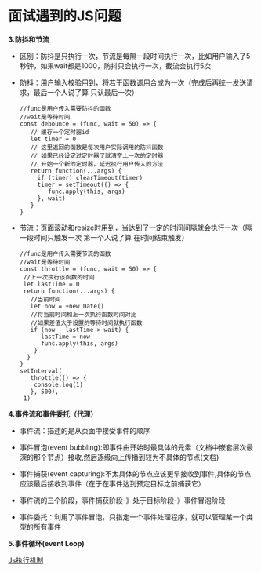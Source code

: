 面试遇到的JS问题
========

**3.防抖和节流**

* 区别：防抖是只执行一次，节流是每隔一段时间执行一次，比如用户输入了5秒钟，如果wait都是1000，防抖只会执行一次，截流会执行5次

* 防抖：用户输入校验用到，将若干函数调用合成为一次（完成后再统⼀发送请求，最后⼀个⼈说了算 只认最后⼀次）

      //func是⽤户传⼊需要防抖的函数
      //wait是等待时间
      const debounce = (func, wait = 50) => {
         // 缓存⼀个定时器id
         let timer = 0
         // 这⾥返回的函数是每次⽤户实际调⽤的防抖函数
         // 如果已经设定过定时器了就清空上⼀次的定时器
         // 开始⼀个新的定时器，延迟执⾏⽤户传⼊的⽅法
         return function(...args) {
           if (timer) clearTimeout(timer)
           timer = setTimeout(() => {
              func.apply(this, args)
           }, wait)
         }
      }
     
* 节流：页面滚动和resize时用到，当达到了一定的时间间隔就会执行一次（隔⼀段时间只触发⼀次 第⼀个⼈说了算 在时间结束触发）

      //func是⽤户传⼊需要节流的函数
      //wait是等待时间
      const throttle = (func, wait = 50) => {
       //上⼀次执⾏该函数的时间
       let lastTime = 0
       return function(...args) {
         //当前时间
         let now = +new Date()
         //将当前时间和上⼀次执⾏函数时间对⽐
         //如果差值⼤于设置的等待时间就执⾏函数
         if (now - lastTime > wait) {
            lastTime = now
            func.apply(this, args)
          }
        }
      }
      setInterval(
         throttle(() => {
          console.log(1)
         }, 500),
       1)

**4.事件流和事件委托（代理）**   

* 事件流：描述的是从页面中接受事件的顺序

* 事件冒泡(event bubbling):即事件由开始时最具体的元素（文档中嵌套层次最深的那个节点）接收,然后逐级向上传播到较为不具体的节点(文档)

* 事件捕获(event capturing):不太具体的节点应该更早接收到事件,具体的节点应该最后接收到事件（在于在事件达到预定目标之前捕获它）

* 事件流的三个阶段，事件捕获阶段-》处于目标阶段-》事件冒泡阶段

* 事件委托：利用了事件冒泡，只指定一个事件处理程序，就可以管理某一个类型的所有事件

**5.事件循环(event Loop)**

  [Js执行机制](./Js/JsExecutionMechanism.md)
